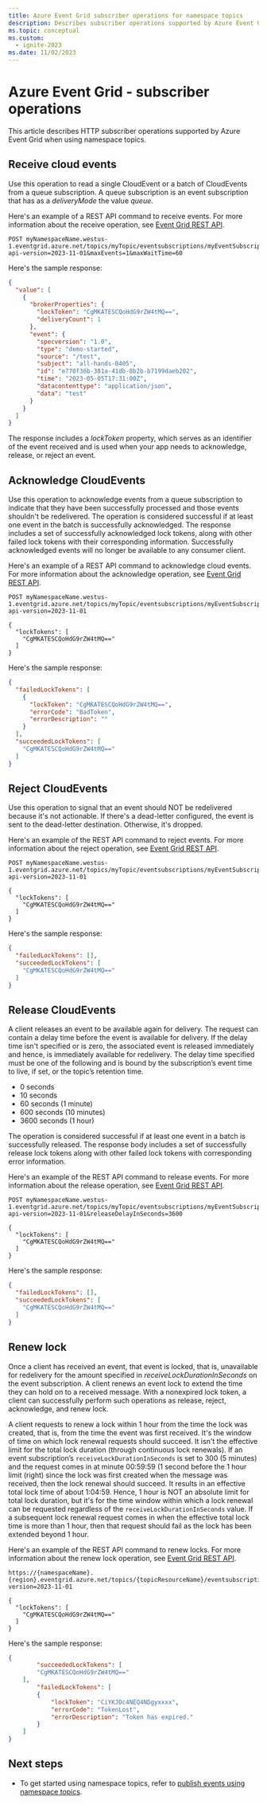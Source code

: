 ```yaml
---
title: Azure Event Grid subscriber operations for namespace topics
description: Describes subscriber operations supported by Azure Event Grid when using namespaces.
ms.topic: conceptual
ms.custom:
  - ignite-2023
ms.date: 11/02/2023
---
```


# Azure Event Grid - subscriber operations 

This article describes HTTP subscriber operations supported by Azure Event Grid when using namespace topics.

## Receive cloud events

Use this operation to read a single CloudEvent or a batch of CloudEvents from a queue subscription. A queue subscription is an event subscription that has as a *deliveryMode* the value *queue*.

Here's an example of a REST API command to receive events. For more information about the receive operation, see [Event Grid REST API](/rest/api/eventgrid/).


```http
POST myNamespaceName.westus-1.eventgrid.azure.net/topics/myTopic/eventsubscriptions/myEventSubscription:receive?api-version=2023-11-01&maxEvents=1&maxWaitTime=60
```

Here's the sample response:

```json
{
  "value": [
    {
      "brokerProperties": {
        "lockToken": "CgMKATESCQoHdG9rZW4tMQ==",
        "deliveryCount": 1
      },
      "event": {
        "specversion": "1.0",
        "type": "demo-started",
        "source": "/test",
        "subject": "all-hands-0405",
        "id": "e770f36b-381a-41db-8b2b-b7199daeb202",
        "time": "2023-05-05T17:31:00Z",
        "datacontenttype": "application/json",
        "data": "test"
      }
    }
  ]
}
```

The response includes a *lockToken* property, which serves as an identifier of the event received and is used when your app needs to acknowledge, release, or reject an event.

## Acknowledge CloudEvents

Use this operation to acknowledge events from a queue subscription to indicate that they have been successfully processed and those events shouldn't be redelivered. The operation is considered successful if at least one event in the batch is successfully acknowledged. The response includes a set of successfully acknowledged lock tokens, along with other failed lock tokens with their corresponding information. Successfully acknowledged events will no longer be available to any consumer client.

Here's an example of a REST API command to acknowledge cloud events. For more information about the acknowledge operation, see [Event Grid REST API](/rest/api/eventgrid/).

```http
POST myNamespaceName.westus-1.eventgrid.azure.net/topics/myTopic/eventsubscriptions/myEventSubscription:acknowledge?api-version=2023-11-01

{
  "lockTokens": [
    "CgMKATESCQoHdG9rZW4tMQ=="
  ]
}
```

Here's the sample response:

```json
{
  "failedLockTokens": [
    {
      "lockToken": "CgMKATESCQoHdG9rZW4tMQ==",
      "errorCode": "BadToken",
      "errorDescription": ""
    }
  ],
  "succeededLockTokens": [
    "CgMKATESCQoHdG9rZW4tMQ=="
  ]
}
```

## Reject CloudEvents

Use this operation to signal that an event should NOT be redelivered because it's not actionable. If there's a dead-letter configured, the event is sent to the dead-letter destination. Otherwise, it's dropped.

Here's an example of the REST API command to reject events. For more information about the reject operation, see [Event Grid REST API](/rest/api/eventgrid/).

```http
POST myNamespaceName.westus-1.eventgrid.azure.net/topics/myTopic/eventsubscriptions/myEventSubscription:reject?api-version=2023-11-01

{
  "lockTokens": [
    "CgMKATESCQoHdG9rZW4tMQ=="
  ]
}
```

Here's the sample response:

```json
{
  "failedLockTokens": [],
  "succeededLockTokens": [
    "CgMKATESCQoHdG9rZW4tMQ=="
  ]
}
```


## Release CloudEvents

A client releases an event to be available again for delivery. The request can contain a delay time before the event is available for delivery. If the delay time isn't specified or is zero, the associated event is released immediately and hence, is immediately available for redelivery. The delay time specified must be one of the following and is bound by the subscription’s event time to live, if set, or the topic’s retention time.

* 0 seconds
* 10 seconds
* 60 seconds (1 minute)
* 600 seconds (10 minutes)
* 3600 seconds (1 hour)

The operation is considered successful if at least one event in a batch is successfully released. The response body includes a set of successfully release lock tokens along with other failed lock tokens with corresponding error information. 

Here's an example of the REST API command to release events. For more information about the release operation, see [Event Grid REST API](/rest/api/eventgrid/).

```http
POST myNamespaceName.westus-1.eventgrid.azure.net/topics/myTopic/eventsubscriptions/myEventSubscription:release?api-version=2023-11-01&releaseDelayInSeconds=3600

{
  "lockTokens": [
    "CgMKATESCQoHdG9rZW4tMQ=="
  ]
}
```

Here's the sample response:

```json
{
  "failedLockTokens": [],
  "succeededLockTokens": [
    "CgMKATESCQoHdG9rZW4tMQ=="
  ]
}
```


## Renew lock

Once a client has received an event, that event is locked, that is, unavailable for redelivery for the amount specified in *receiveLockDurationInSeconds* on the event subscription. A client renews an event lock to extend the time they can hold on to a received message. With a nonexpired lock token, a client can successfully perform such operations as release, reject, acknowledge, and renew lock.

A client requests to renew a lock within 1 hour from the time the lock was created, that is, from the time the event was first received. It's the window of time on which lock renewal requests should succeed. It isn't the effective limit for the total lock duration (through continuous lock renewals). If an event subscription’s `receiveLockDurationInSeconds` is set to 300 (5 minutes) and the request comes in at minute 00:59:59 (1 second before the 1 hour limit (right) since the lock was first created when the message was received, then the lock renewal should succeed. It results in an effective total lock time of about 1:04:59. Hence, 1 hour is NOT an absolute limit for total lock duration, but it's for the time window within which a lock renewal can be requested regardless of the `receiveLockDurationInSeconds` value. If a subsequent lock renewal request comes in when the effective total lock time is more than 1 hour, then that request should fail as the lock has been extended beyond 1 hour.

Here's an example of the REST API command to renew locks. For more information about the renew lock operation, see [Event Grid REST API](/rest/api/eventgrid/).

```http
https://{namespaceName}.{region}.eventgrid.azure.net/topics/{topicResourceName}/eventsubscriptions/{eventSubscriptionName}:renewLock&api-version=2023-11-01

{
  "lockTokens": [
    "CgMKATESCQoHdG9rZW4tMQ=="
  ]
}
```

Here's the sample response:

```json
{
        "succeededLockTokens": [
        "CgMKATESCQoHdG9rZW4tMQ=="
    ],
        "failedLockTokens": [
        {
            "lockToken": "CiYKJDc4NEQ4NDgyxxxx",
            "errorCode": "TokenLost",
            "errorDescription": "Token has expired."
        }
    ]
}
```

## Next steps

* To get started using namespace topics, refer to [publish events using namespace topics](publish-events-using-namespace-topics.md).
